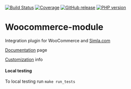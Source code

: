 [![Build Status](https://github.com/retailcrm/woocommerce-module/workflows/woo/badge.svg)](https://github.com/retailcrm/woocommerce-module/actions)
[![Coverage](https://img.shields.io/codecov/c/gh/retailcrm/woocommerce-module/master.svg?logo=github)](https://codecov.io/gh/retailcrm/woocommerce-module)
[![GitHub release](https://img.shields.io/github/release/retailcrm/woocommerce-module.svg?logo=codecov)](https://github.com/retailcrm/woocommerce-module/releases)
[![PHP version](https://img.shields.io/badge/PHP->=7.0-blue.svg?logo=php)](https://php.net/)

Woocommerce-module
==================

Integration plugin for WooCommerce and [Simla.com](https://www.simla.com)

[Documentation](https://docs.retailcrm.ru/Users/Integration/SiteModules/WooCommerce) page

[Customization](https://github.com/retailcrm/woocommerce-module/wiki/%D0%9A%D0%B0%D1%81%D1%82%D0%BE%D0%BC%D0%B8%D0%B7%D0%B0%D1%86%D0%B8%D1%8F-%D0%B8%D0%BD%D1%82%D0%B5%D0%B3%D1%80%D0%B0%D1%86%D0%B8%D0%BE%D0%BD%D0%BD%D0%BE%D0%B3%D0%BE-%D0%BF%D0%BB%D0%B0%D0%B3%D0%B8%D0%BD%D0%B0) info

#### Local testing

To local testing run `make run_tests`

